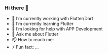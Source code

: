 ### Hi there 👋

- 🔭 I’m currently working with Flutter/Dart
- 🌱 I’m currently learning Flutter
- 🤔 I’m looking for help with APP Development
- 💬 Ask me about Flutter
- 📫 How to reach me: 
- ⚡ Fun fact: ...

